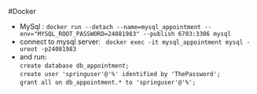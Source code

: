 #Docker 

- MySql :   ``docker run --detach --name=mysql_appointment --env="MYSQL_ROOT_PASSWORD=24081983" --publish 6703:3306 mysql``
- connect to mysql server:  `` docker exec -it mysql_appointment mysql -uroot -p24081983``
 - and run: <br>
``create database db_appointment;``<br> 
``create user 'springuser'@'%' identified by 'ThePassword';``<br> 
``grant all on db_appointment.* to 'springuser'@'%'; ``<br>   